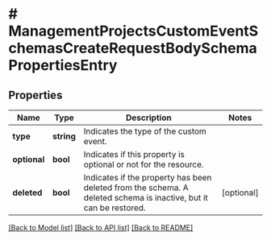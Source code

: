 # # ManagementProjectsCustomEventSchemasCreateRequestBodySchemaPropertiesEntry

## Properties

Name | Type | Description | Notes
------------ | ------------- | ------------- | -------------
**type** | **string** | Indicates the type of the custom event. |
**optional** | **bool** | Indicates if this property is optional or not for the resource. |
**deleted** | **bool** | Indicates if the property has been deleted from the schema. A deleted schema is inactive, but it can be restored. | [optional]

[[Back to Model list]](../../README.md#models) [[Back to API list]](../../README.md#endpoints) [[Back to README]](../../README.md)
